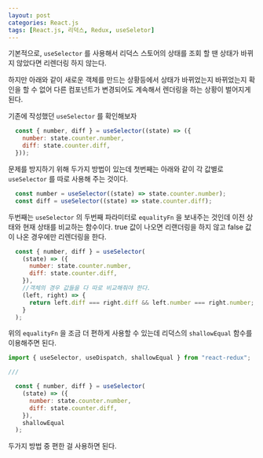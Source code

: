 ```yaml
---
layout: post
categories: React.js
tags: [React.js, 리덕스, Redux, useSeletor]
---
```

기본적으로, `useSelector` 를 사용해서 리덕스 스토어의 상태를 조회 할 땐 상태가 바뀌지 않았다면 리렌더링 하지 않는다.

하지만 아래와 같이 새로운 객체를 만드는 상황등에서 상태가 바뀌었는지 바뀌었는지 확인을 할 수 없어 다른 컴포넌트가 변경되어도 계속해서 렌더링을 하는 상황이 벌어지게 된다. 
 
기존에 작성했던 `useSelector` 를 확인해보자

```javascript
  const { number, diff } = useSelector((state) => ({
    number: state.counter.number,
    diff: state.counter.diff,
  }));
```

문제를 방지하기 위해 두가지 방법이 있는데 첫번째는 아래와 같이 각 값별로 `useSelector` 를 따로 사용해 주는 것이다.

```javascript
  const number = useSelector((state) => state.counter.number);
  const diff = useSelector((state) => state.counter.diff);
```

두번째는 `useSelector` 의 두번째 파라미터로 `equalityFn` 을 보내주는 것인데 이전 상태와 현재 상태를 비교하는 함수이다. true 값이 나오면 리랜더링을 하지 않고 false 값이 나온 경우에만 리렌더링을 한다.

```javascript
  const { number, diff } = useSelector(
    (state) => ({
      number: state.counter.number,
      diff: state.counter.diff,
    }),
    //객체의 경우 값들을 다 따로 비교해줘야 한다.
    (left, right) => {
      return left.diff === right.diff && left.number === right.number;
    }
  );
```

위의 `equalityFn` 을 조금 더 편하게 사용할 수 있는데 리덕스의 `shallowEqual` 함수를 이용해주면 된다.

```javascript
import { useSelector, useDispatch, shallowEqual } from "react-redux";

///

  const { number, diff } = useSelector(
    (state) => ({
      number: state.counter.number,
      diff: state.counter.diff,
    }),
    shallowEqual
  );
```

두가지 방법 중 편한 걸 사용하면 된다.